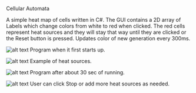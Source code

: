 Cellular Automata

A simple heat map of cells written in C#. The GUI contains a 2D array of Labels which change colors from
white to red when clicked. The red cells represent heat sources and they will stay that way until they
are clicked or the Reset button is pressed. Updates color of new generation every 300ms. 

![alt text](https://i.imgur.com/oj5RD2L.png)
Program when it first starts up.

![alt text](https://i.imgur.com/c1tznHX.png)
Example of heat sources.

![alt text](https://i.imgur.com/ieAbGn6.png)
Program after about 30 sec of running.

![alt text](https://i.imgur.com/rvj51XF.png)
User can click Stop or add more heat sources as needed.
